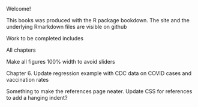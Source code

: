 Welcome! 

This books was produced with the R package bookdown.  The site and the underlying Rmarkdown files are visible on github

Work to be completed includes

All chapters

Make all figures 100% width to avoid sliders

Chapter 6.  Update regression example with CDC data on COVID cases and vaccination rates

Something to make the references page neater.
Update CSS for references to add a hanging indent?
<!-- ```{css, echo=FALSE} -->
<!-- .refs { -->
<!--   font-size: 28px;  -->
<!--   margin-top: 1em; -->
<!--   margin-left:2em; -->
<!--   text-indent:-2em; -->
<!-- } -->
<!-- ``` -->


